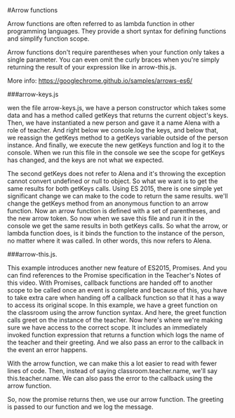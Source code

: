 
#Arrow functions

Arrow functions are often referred to as lambda function in other programming languages. They provide a short syntax for defining functions and simplify function scope.

Arrow functions don't require parentheses when your function only takes a single parameter. You can even omit the curly braces when you're simply returning the result of your expression like in arrow-this.js.

More info: 
https://googlechrome.github.io/samples/arrows-es6/

###arrow-keys.js

wen the file arrow-keys.js, we have a person constructor which takes some data and has a method called getKeys that returns the current object's keys. Then, we have instantiated a new person and gave it a name Alena with a role of teacher. And right below we console.log the keys, and below that, we reassign the getKeys method to a getKeys variable outside of the person instance. And finally, we execute the new getKeys function and log it to the console. When we run this file in the console we see the scope for getKeys has changed, and the keys are not what we expected.

The second getKeys does not refer to Alena and it's throwing the exception cannot convert undefined or null to object. So what we want is to get the same results for both getKeys calls. Using ES 2015, there is one simple yet significant change we can make to the code to return the same results. we'll change the getKeys method from an anonymous function to an arrow function. Now an arrow function is defined with a set of parentheses, and the new arrow token. So now when we save this file and run it in the console we get the same results in both getKeys calls. So what the arrow, or lambda function does, is it binds the function to the instance of the person, no matter where it was called. In other words, this now refers to Alena.

###arrow-this.js.

This example introduces another new feature of ES2015, Promises. And you can find references to the Promise specification in the Teacher's Notes of this video. With Promises, callback functions are handed off to another scope to be called once an event is complete and because of this, you have to take extra care when handing off a callback function so that it has a way to access its original scope. In this example, we have a greet function on the classroom using the arrow function syntax. And here, the greet function calls greet on the instance of the teacher. Now here's where we're making sure we have access to the correct scope. It includes an immediately invoked function expression that returns a function which logs the name of the teacher and their greeting. And we also pass an error to the callback in the event an error happens.

With the arrow function, we can make this a lot easier to read with fewer lines of code. Then, instead of saying classroom.teacher.name, we'll say this.teacher.name. We can also pass the error to the callback using the arrow function.

So, now the promise returns then, we use our arrow function. The greeting is passed to our function and we log the message.

